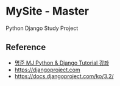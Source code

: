 # MySite - Master
Python Django Study Project


## Reference
* [명준 MJ Python & Django Tutorial 강좌](https://www.youtube.com/playlist?list=PLi4xPOplIq7d1vDdLBAvS5PmQR-p6KwUz) 
* https://djangoproject.com
* https://docs.djangoproject.com/ko/3.2/
